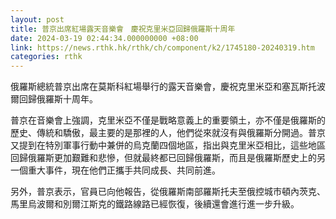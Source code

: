 ```yaml
---
layout: post
title: 普京出席紅場露天音樂會　慶祝克里米亞回歸俄羅斯十周年
date: 2024-03-19 02:44:34.000000000 +08:00
link: https://news.rthk.hk/rthk/ch/component/k2/1745180-20240319.htm
categories: rthk
---
```


俄羅斯總統普京出席在莫斯科紅場舉行的露天音樂會，慶祝克里米亞和塞瓦斯托波爾回歸俄羅斯十周年。

普京在音樂會上強調，克里米亞不僅是戰略意義上的重要領土，亦不僅是俄羅斯的歷史、傳統和驕傲，最主要的是那裡的人，他們從來就沒有與俄羅斯分開過。普京又提到在特別軍事行動中兼併的烏克蘭四個地區，指出與克里米亞相比，這些地區回歸俄羅斯更加艱難和悲慘，但就最終都已回歸俄羅斯，而且是俄羅斯歷史上的另一個重大事件，現在他們正攜手共同成長、共同前進。

另外，普京表示，官員已向他報告，從俄羅斯南部羅斯托夫至俄控城市頓內茨克、馬里烏波爾和別爾江斯克的鐵路線路已經恢復，後續還會進行進一步升級。
